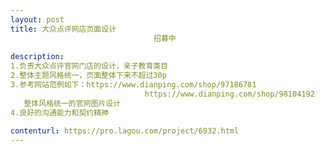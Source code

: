 ```yaml
---                
layout: post       
title: 大众点评网店页面设计
                                招募中
           
description: 
1.负责大众点评官网门店的设计，亲子教育类目 
2.整体主题风格统一，页面整体下来不超过30p
3.参考网站范例如下：https://www.dianping.com/shop/97186781 
                              https://www.dianping.com/shop/98104192
   整体风格统一的官网图片设计
4.良好的沟通能力和契约精神
     
contenturl: https://pro.lagou.com/project/6932.html      
---                 
```

